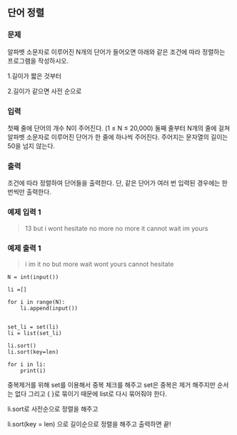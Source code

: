 ## 단어 정렬

### 문제
알파벳 소문자로 이루어진 N개의 단어가 들어오면 아래와 같은 조건에 따라 정렬하는 프로그램을 작성하시오.

1.길이가 짧은 것부터

2.길이가 같으면 사전 순으로


### 입력
첫째 줄에 단어의 개수 N이 주어진다. (1 ≤ N ≤ 20,000) 둘째 줄부터 N개의 줄에 걸쳐 알파벳 소문자로 이루어진 단어가 한 줄에 하나씩 주어진다. 주어지는 문자열의 길이는 50을 넘지 않는다.

### 출력

조건에 따라 정렬하여 단어들을 출력한다. 단, 같은 단어가 여러 번 입력된 경우에는 한 번씩만 출력한다.

### 예제 입력 1
>13 but i wont hesitate no more no more it cannot wait im yours


### 예제 출력 1

>i im it no but more wait wont yours cannot hesitate


```shell
N = int(input())

li =[]

for i in range(N):
    li.append(input())


set_li = set(li)
li = list(set_li)

li.sort()
li.sort(key=len)

for i in li:
    print(i)
```
중복제거를 위해 set를 이용해서 중복 체크를 해주고 set은 중복은 제거 해주지만 순서는 없다 그리고 { }로 묶이기 때문에 list로 다시 묶어줘야 한다.



li.sort로 사전순으로 정렬을 해주고

li.sort(key = len) 으로 길이순으로 정렬을 해주고 출력하면 끝! 
